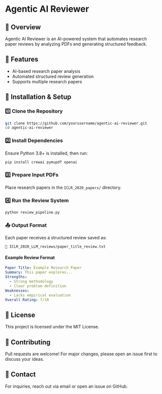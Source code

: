 # Agentic AI Reviewer

## 📝 Overview
Agentic AI Reviewer is an AI-powered system that automates research paper reviews by analyzing PDFs and generating structured feedback.

## 🚀 Features
- AI-based research paper analysis
- Automated structured review generation
- Supports multiple research papers

## 📌 Installation & Setup

### 1️⃣ Clone the Repository
```bash
git clone https://github.com/yourusername/agentic-ai-reviewer.git
cd agentic-ai-reviewer
```

### 2️⃣ Install Dependencies
Ensure Python 3.8+ is installed, then run:
```bash
pip install crewai pymupdf openai
```

### 3️⃣ Prepare Input PDFs
Place research papers in the `ICLR_2020_papers/` directory.

### 4️⃣ Run the Review System
```bash
python review_pipeline.py
```

### 📤 Output Format
Each paper receives a structured review saved as:
```
📄 ICLR_2020_LLM_reviews/paper_title_review.txt
```

#### Example Review Format
```yaml
Paper Title: Example Research Paper
Summary: This paper explores...
Strengths:  
  - Strong methodology  
  - Clear problem definition
Weaknesses:  
  - Lacks empirical evaluation
Overall Rating: 7/10
```

## 📜 License
This project is licensed under the MIT License.

## 🤝 Contributing
Pull requests are welcome! For major changes, please open an issue first to discuss your ideas.

## 📧 Contact
For inquiries, reach out via email or open an issue on GitHub.
